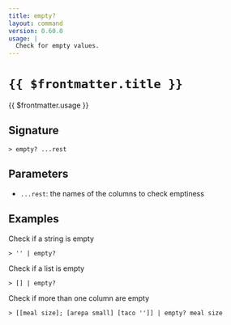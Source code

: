 ```yaml
---
title: empty?
layout: command
version: 0.60.0
usage: |
  Check for empty values.
---
```


# `{{ $frontmatter.title }}`

<div style='white-space: pre-wrap;'>{{ $frontmatter.usage }}</div>

## Signature

`> empty? ...rest`

## Parameters

- `...rest`: the names of the columns to check emptiness

## Examples

Check if a string is empty

```shell
> '' | empty?
```

Check if a list is empty

```shell
> [] | empty?
```

Check if more than one column are empty

```shell
> [[meal size]; [arepa small] [taco '']] | empty? meal size
```
